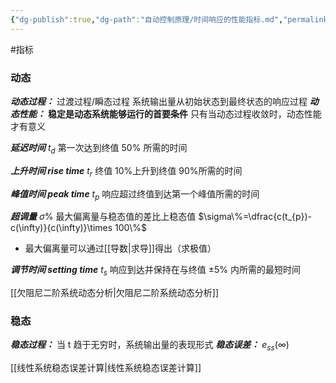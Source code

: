 ```yaml
---
{"dg-publish":true,"dg-path":"自动控制原理/时间响应的性能指标.md","permalink":"/自动控制原理/时间响应的性能指标/","dgPassFrontmatter":true,"noteIcon":"","created":"2024-04-16T13:01:27.406+08:00","updated":"2024-05-26T18:47:20.470+08:00"}
---
```


#指标
### 动态
***动态过程：***
过渡过程/瞬态过程
系统输出量从初始状态到最终状态的响应过程
***动态性能：***
**稳定是动态系统能够运行的首要条件**
只有当动态过程收敛时，动态性能才有意义

***延迟时间***      $t_{d}$
第一次达到终值 $50\%$ 所需的时间

***上升时间 rise time*** $t_{r}$
终值 10%上升到终值 90%所需的时间

***峰值时间 peak time***  $t_{p}$
响应超过终值到达第一个峰值所需的时间

***超调量***  $\sigma\%$
最大偏离量与稳态值的差比上稳态值
$\sigma\%=\dfrac{c(t_{p})-c(\infty)}{c(\infty)}\times 100\%$

- 最大偏离量可以通过[[导数\|求导]]得出（求极值）

***调节时间 setting time*** $t_{s}$
响应到达并保持在与终值 $\pm5\%$ 内所需的最短时间

[[欠阻尼二阶系统动态分析\|欠阻尼二阶系统动态分析]]
### 稳态
***稳态过程：***
当 t 趋于无穷时，系统输出量的表现形式
***稳态误差：***   $e_{ss}(\infty)$

[[线性系统稳态误差计算\|线性系统稳态误差计算]]

